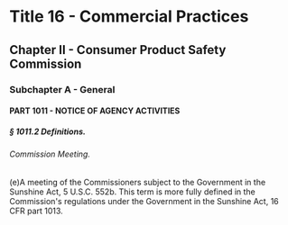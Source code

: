 
# Title 16 - Commercial Practices
## Chapter II - Consumer Product Safety Commission
### Subchapter A - General
#### PART 1011 - NOTICE OF AGENCY ACTIVITIES
##### § 1011.2 Definitions.
###### Commission Meeting.

(e)A meeting of the Commissioners subject to the Government in the Sunshine Act, 5 U.S.C. 552b. This term is more fully defined in the Commission's regulations under the Government in the Sunshine Act, 16 CFR part 1013.
